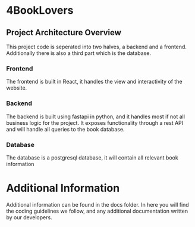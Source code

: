 # 4BookLovers


## Project Architecture Overview
This project code is seperated into two halves, a backend and a frontend.
Additionally there is also a third part which is the database.

### Frontend
The frontend is built in React, it handles the view and interactivity of the website.

### Backend
The backend is built using fastapi in python, and it handles most if not all business logic for the project.
It exposes functionality through a rest API and will handle all queries to the book database.

### Database
The database is a postgresql database, it will contain all relevant book information


# Additional Information
Additional information can be found in the docs folder.
In here you will find the coding guidelines we follow, and any additional documentation written by our developers.
